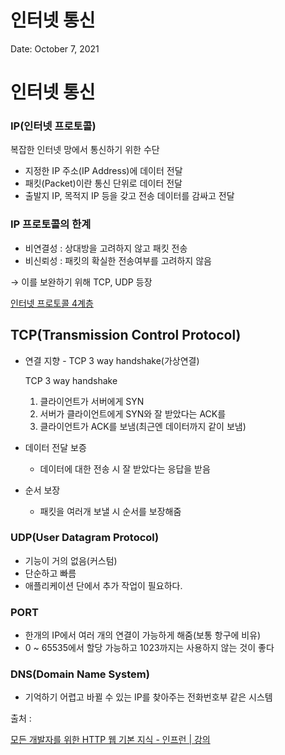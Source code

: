 # 인터넷 통신

Date: October 7, 2021

# 인터넷 통신

### **IP(인터넷 프로토콜)**

복잡한 인터넷 망에서 통신하기 위한 수단

- 지정한 IP 주소(IP Address)에 데이터 전달
- 패킷(Packet)이란 통신 단위로 데이터 전달
- 출발지 IP, 목적지 IP 등을 갖고 전송 데이터를 감싸고 전달

### IP 프로토콜의 한계

- 비연결성 : 상대방을 고려하지 않고 패킷 전송
- 비신뢰성 : 패킷의 확실한 전송여부를 고려하지 않음

→ 이를 보완하기 위해 TCP, UDP 등장

[인터넷 프로토콜 4계층](https://www.notion.so/6c9fba2dd85a4146b6af9dce9d974c16)

## TCP(Transmission Control Protocol)

- 연결 지향 - TCP 3 way handshake(가상연결)
    
    TCP 3 way handshake
    
    1. 클라이언트가 서버에게 SYN
    2. 서버가 클라이언트에게 SYN와 잘 받았다는 ACK를
    3. 클라이언트가 ACK를 보냄(최근엔 데이터까지 같이 보냄)
- 데이터 전달 보증
    - 데이터에 대한 전송 시 잘 받았다는 응답을 받음
- 순서 보장
    - 패킷을 여러개 보낼 시 순서를 보장해줌

### UDP(User Datagram Protocol)

- 기능이 거의 없음(커스텀)
- 단순하고 빠름
- 애플리케이션 단에서 추가 작업이 필요하다.

### PORT

- 한개의 IP에서 여러 개의 연결이 가능하게 해줌(보통 항구에 비유)
- 0 ~ 65535에서 할당 가능하고 1023까지는 사용하지 않는 것이 좋다

### DNS(Domain Name System)

- 기억하기 어렵고 바뀔 수 있는 IP를 찾아주는 전화번호부 같은 시스템

출처 : 

[모든 개발자를 위한 HTTP 웹 기본 지식 - 인프런 | 강의](https://www.inflearn.com/course/http-%EC%9B%B9-%EB%84%A4%ED%8A%B8%EC%9B%8C%ED%81%AC)